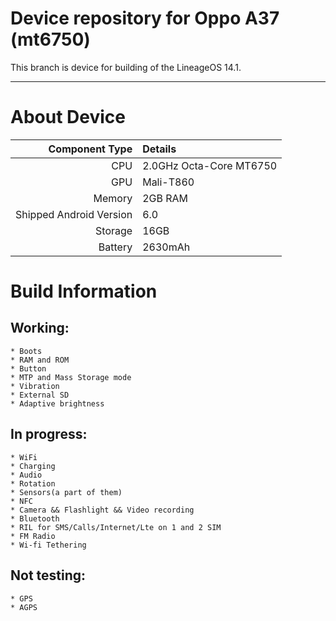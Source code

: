 Device repository for Oppo A37 (mt6750)
=====================================

This branch is device for building of the LineageOS 14.1.

---

# About Device

Component Type | Details
-------:|:-------------------------
CPU     | 2.0GHz Octa-Core MT6750
GPU     | Mali-T860
Memory  | 2GB RAM
Shipped Android Version | 6.0
Storage | 16GB
Battery | 2630mAh

# Build Information

## Working:
	* Boots
	* RAM and ROM
	* Button
	* MTP and Mass Storage mode
	* Vibration
	* External SD
	* Adaptive brightness
	
## In progress:
	* WiFi
	* Charging
	* Audio
	* Rotation
	* Sensors(a part of them)
	* NFC
	* Camera && Flashlight && Video recording
	* Bluetooth
    * RIL for SMS/Calls/Internet/Lte on 1 and 2 SIM
	* FM Radio
	* Wi-fi Tethering

## Not testing:
	* GPS
	* AGPS
	
